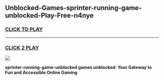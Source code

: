 
## Unblocked-Games-sprinter-running-game-unblocked-Play-Free-n4nye
<h3>
<a href="https://premium76.site?title=sprinter-running-game-unblocked&ref=09A">CLICK TO PLAY</a></h3>
<hr>

<h3>
<a href="https://premium76.site?title=sprinter-running-game-unblocked&ref=09A">CLICK 2 PLAY</a>
  
</h3>

<a href="https://premium76.site?title=sprinter-running-game-unblocked&ref=09A"><img src="https://clearcache.store/games.png"></a>


**sprinter-running-game-unblocked games unblocked: Your Gateway to Fun and Accessible Online Gaming**
